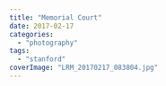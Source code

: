 ```yaml
---
title: "Memorial Court"
date: 2017-02-17
categories: 
  - "photography"
tags: 
  - "stanford"
coverImage: "LRM_20170217_083804.jpg"
---
```



